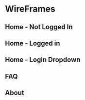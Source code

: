 # WireFrames
## Home - Not Logged In
<object data="https://slack-files.com/T039KG69K-FJANA6C6N-9ddc452c61" type="application/pdf" width="700px" height="700px"></object>

## Home - Logged in
<object data="https://drive.google.com/open?id=17f9xKtaWDztKpeaa8HBTkFjvsdLJlnKZ" type="application/pdf" width="700px" height="700px"></object>

## Home - Login Dropdown
<object data="https://slack-files.com/T039KG69K-FJANAKX0A-809b40ad41" type="application/pdf" width="700px" height="700px"></object>

## FAQ
<object data="https://slack-files.com/T039KG69K-FJN5HNW4Q-d9d7784f39" type="application/pdf" width="700px" height="700px"></object>

## About
<object data="https://slack-files.com/T039KG69K-FJFQPM1A5-02492cfaab" type="application/pdf" width="700px" height="700px"></object>
